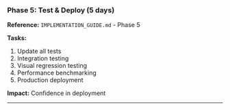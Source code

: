 ### Phase 5: Test & Deploy (5 days)

**Reference:** `IMPLEMENTATION_GUIDE.md` - Phase 5

**Tasks:**

1. Update all tests
2. Integration testing
3. Visual regression testing
4. Performance benchmarking
5. Production deployment

**Impact:** Confidence in deployment

---
